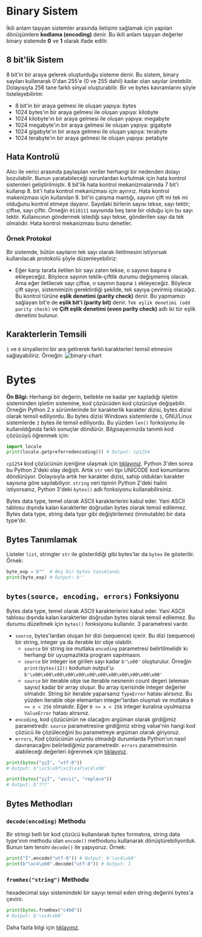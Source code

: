 ﻿# Binary Sistem
İkili anlam taşıyan sistemler arasında iletişimi sağlamak için yapılan dönüşümlere **kodlama (encoding)** denir. Bu ikili anlam taşıyan değerler binary sistemde **0** ve **1** olarak ifade edilir.

## 8 bit'lik Sistem
8 bit'in bir araya gelerek oluşturduğu sisteme denir. Bu sistem, binary sayıları kullanarak 0'dan 255'e (0 ve 255 dahil) kadar olan sayılar üretebilir. Dolayısıyla 256 tane farklı sinyal oluşturabilir. Bir ve bytes kavramlarını şöyle listeleyebilirim:
- 8 bit'in bir araya gelmesi ile oluşan yapıya: bytes
- 1024 bytes'ın bir araya gelmesi ile oluşan yapıya: kilobyte
- 1024 kilobyte'ın bir araya gelmesi ile oluşan yapıya: megabyte
- 1024 megabyte'ın bir araya gelmesi ile oluşan yapıya: gigabyte
- 1024 gigabyte'ın bir araya gelmesi ile oluşan yapıya: terabyte
- 1024 terabyte'ın bir araya gelmesi ile oluşan yapıya: petabyte

## Hata Kontrolü
Alıcı ile verici arasında paylaşılan veriler herhangi bir nedenden dolayı bozulabilir. Bunun yaratabileceği sorunlardan kurtulmak için hata kontrol sistemleri geliştirilmiştir. 8 bit'lik hata kontrol mekanizmalarında 7 bit'i kullanıp 8. bit'i hata kontrol mekanizması için ayırırız. Hata kontrol makenizması için kullanılan 8. bit'in çalışma mantığı, sayının çift mi tek mi olduğunu kontrol etmeye dayanır. Sayıdaki birlerin sayısı tekse, sayı tektir; çiftse, sayı çiftir. Örneğin `0110111` sayısında beş tane bir olduğu için bu sayı tektir. Kullanıcının göndermek istediği sayı tekse, gönderilen sayı da tek olmalıdır. Hata kontrol mekanizması bunu denetler.

### Örnek Protokol
Bir sistemde, bütün sayıların tek sayı olarak iletilmesini istiyorsak kullanılacak protokolü şöyle düzenleyebiliriz:
- Eğer karşı tarafa iletilen bir sayı zaten tekse, o sayının başına `0` ekleyeceğiz. Böylece sayının teklik-çiftlik durumu değişmemiş olacak. Ama eğer iletilecek sayı çiftse, o sayının başına `1` ekleyeceğiz. Böylece çift sayıyı, sistemimizin gerektirdiği şekilde, tek sayıya çevirmiş olacağız. Bu kontrol türüne **eşlik denetimi (parity check)** denir. Bu yapmamızı sağlayan bit'e de **eşlik bit'i (parity bit)** denir. `Tek eşlik denetimi (odd parity check)` ve **Çift eşlik denetimi (even parity check)** adlı iki tür eşlik denetimi bulunur.

## Karakterlerin Temsili
`1` ve `0` sinyallerini bir ara getirerek farklı karakterleri temsil etmesini sağlayabiliriz. Örneğin:
<img src="https://i.ibb.co/6XhWqFb/binary-chart.png" alt="binary-chart" border="0">

# Bytes
**Ön Bilgi:** Herhangi bir değerin, bellekte ne kadar yer kapladığı işletim sisteminden işletim sistemine, kod çözücüden kod çözücüye değişebilir. Örneğin Python 2.x sürümlerinde bir karakterlik karakter dizisi, bytes dizisi olarak temsil ediliyordu. Bu bytes dizisi Windows sistemlerde `1`, GNU/Linux sistemlerde `2` bytes ile temsil ediliyordu. Bu yüzden `len()` fonksiyonu ile kullanıldığında farklı sonuçlar döndürür. Bilgisayarınızda tanımlı kod çözücüyü öğrenmek için:
```py
import locale
print(locale.getpreferredencoding()) # Output: cp1254
```
`cp1254` kod çözücünün içeriğine ulaşmak için [tıklayınız](https://en.wikipedia.org/wiki/Windows-1254). Python 3'den sonra bu Python 2'deki olay değişti. Artık `str` veri tipi UNICODE kod konumlarını döndürüyor. Dolayısıyla artık her karakter dizisi, sahip oldukları karakter sayısına göre sayılabiliyor. `string` veri tipinin Python 2'deki halini istiyorsanız, Python 3'deki `bytes()` adlı fonksiyonu kullanabilirsiniz.

Bytes data type, temel olarak ASCII karakterlerini kabul eder. Yani ASCII tablosu dışında kalan karakterler doğrudan bytes olarak temsil edilemez. Bytes data type, string data typr gibi değiştirilemez (immutable) bir data type'dır. 

## Bytes Tanımlamak
Listeler `list`, stringler `str` ile gösterildiği gibi bytes'lar da `bytes` ile gösterilir. Örnek:
```py
byte_exp = b""  # Boş bir bytes tanımlandı
print(byte_exp) # Output: b''
```
## `bytes(source, encoding, errors)` Fonksiyonu
Bytes data type, temel olarak ASCII karakterlerini kabul eder. Yani ASCII tablosu dışında kalan karakterler doğrudan bytes olarak temsil edilemez. Bu durumu düzeltmek için `bytes()` fonksiyonu kullanılır. 3 parametresi vardır.
- `source`, bytes'lardan oluşan bir dizi (sequence) içerir. Bu dizi (sequence) bir string, integer ya da iterable bir obje olabilir.
    - `source` bir string ise mutlaka `encoding` parametresi belirtilmelidir ki herhangi bir uyuşmazlıkta program sapıtmasın.
    - `source` bir integer ise girilen sayı kadar `b'\x00'` oluşturulur. Örneğin `print(bytes(12))` kodunun output'u: `b'\x00\x00\x00\x00\x00\x00\x00\x00\x00\x00\x00\x00'`
    - `source` bir iterable obje ise iterable nesnenin count degeri (eleman sayısı) kadar bir array oluşur. Bu array içerisinde integer değerler olmalıdır. String bir iterable yaparsanız `TypeError` hatası alırsınız. Bu yüzden iterable obje elemanları integer'lardan oluşmalı ve mutlaka `0 <= x < 256` olmalıdır. Eğer `0 <= x < 256` integer kuralına uyulmazsa `ValueError` hatası alırsınız.
- `encoding`, kod çözücünün ne olacağını argüman olarak girdiğimiz parametredir. `source` parametresine girdiğimiz string value'nin hangi kod çözücü ile çözüleceğini bu parametreye argüman olarak giriyoruz.
- `errors`, Kod çözücünün uyumlu olmadığı durumlarda Python'un nasıl davranacağını belirlediğimiz parametredir. `errors` parametresinin alabileceği değerleri öğrenmek için [tıklayınız](https://github.com/e-k-eyupoglu/python_tutorial/blob/main/.md/kullanicidan_girdi_almak/tip_donusumleri.md#strobject-encodingutf-8-errorsstrict).

```py
print(bytes("şçİ", "utf-8"))
# Output: b'\xc5\x9f\xc3\xa7\xc4\xb0'

print(bytes("şçİ", "ascii", "replace"))
# Output: b'???'
```

## Bytes Methodları

### `decode(encoding)` Methodu
Bir stringi belli bir kod çözücü kullanılarak bytes formatına, string data type'ının methodu olan `encode()` methodunu kullanarak dönüştürebiliyorduk. Bunun tam tersini `decode()` ile yapıyoruz. Örnek:
```py
print("İ".encode("utf-8")) # Output: b'\xc4\xb0'
print(b"\xc4\xb0".decode("utf-8")) # Output: İ
```

### `fromhex("string")` Methodu
hexadecimal sayı sistemindeki bir sayıyı temsil eden string değerini bytes'a çevirir.
```py
print(bytes.fromhex("c4b0"))
# Output: b'\xc4\xb0'
```
Daha fazla bilgi için [tıklayınız](https://docs.python.org/3/library/functions.html#func-bytes).